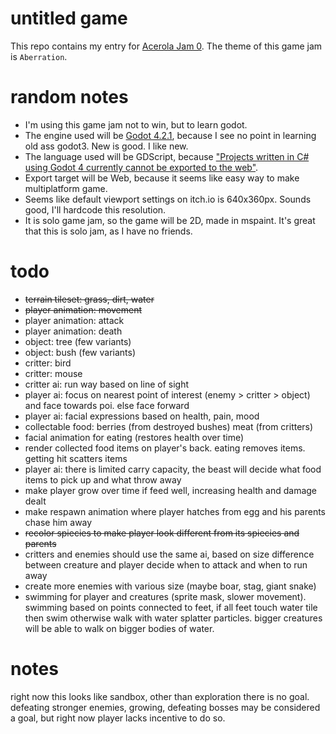 # untitled game

This repo contains my entry for [Acerola Jam 0](https://itch.io/jam/acerola-jam-0). The theme of this game jam is `Aberration`.

# random notes

-   I'm using this game jam not to win, but to learn godot.
-   The engine used will be [Godot 4.2.1](https://godotengine.org/), because I see no point in learning old ass godot3. New is good. I like new.
-   The language used will be GDScript, because ["Projects written in C# using Godot 4 currently cannot be exported to the web"](https://docs.godotengine.org/en/stable/tutorials/export/exporting_for_web.html).
-   Export target will be Web, because it seems like easy way to make multiplatform game.
-   Seems like default viewport settings on itch.io is 640x360px. Sounds good, I'll hardcode this resolution.
-   It is solo game jam, so the game will be 2D, made in mspaint. It's great that this is solo jam, as I have no friends.

# todo

-   ~~terrain tileset: grass, dirt, water~~
-   ~~player animation: movement~~
-   player animation: attack
-   player animation: death
-   object: tree (few variants)
-   object: bush (few variants)
-   critter: bird
-   critter: mouse
-   critter ai: run way based on line of sight
-   player ai: focus on nearest point of interest (enemy > critter > object) and face towards poi. else face forward
-   player ai: facial expressions based on health, pain, mood
-   collectable food: berries (from destroyed bushes) meat (from critters)
-   facial animation for eating (restores health over time)
-   render collected food items on player's back. eating removes items. getting hit scatters items
-   player ai: there is limited carry capacity, the beast will decide what food items to pick up and what throw away
-   make player grow over time if feed well, increasing health and damage dealt
-   make respawn animation where player hatches from egg and his parents chase him away
-   ~~recolor spiecies to make player look different from its spiecies and parents~~
-   critters and enemies should use the same ai, based on size difference between creature and player decide when to attack and when to run away
-   create more enemies with various size (maybe boar, stag, giant snake)
-   swimming for player and creatures (sprite mask, slower movement). swimming based on points connected to feet, if all feet touch water tile then swim otherwise walk with water splatter particles. bigger creatures will be able to walk on bigger bodies of water.

# notes

right now this looks like sandbox, other than exploration there is no goal.
defeating stronger enemies, growing, defeating bosses may be considered a goal, but right now player lacks incentive to do so.
